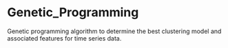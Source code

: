 # Genetic_Programming
Genetic programming algorithm to determine the best clustering model and associated features for time series data. 
